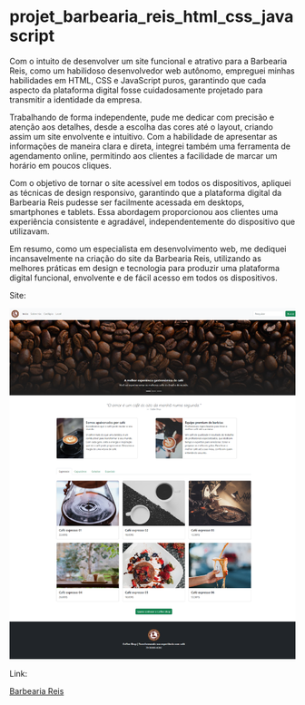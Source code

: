 # projet_barbearia_reis_html_css_javascript

 Com o intuito de desenvolver um site funcional e atrativo para a Barbearia Reis, como um habilidoso desenvolvedor web autônomo, empreguei minhas habilidades em HTML, CSS e JavaScript puros, garantindo que cada aspecto da plataforma digital fosse cuidadosamente projetado para transmitir a identidade da empresa.

Trabalhando de forma independente, pude me dedicar com precisão e atenção aos detalhes, desde a escolha das cores até o layout, criando assim um site envolvente e intuitivo. Com a habilidade de apresentar as informações de maneira clara e direta, integrei também uma ferramenta de agendamento online, permitindo aos clientes a facilidade de marcar um horário em poucos cliques.

Com o objetivo de tornar o site acessível em todos os dispositivos, apliquei as técnicas de design responsivo, garantindo que a plataforma digital da Barbearia Reis pudesse ser facilmente acessada em desktops, smartphones e tablets. Essa abordagem proporcionou aos clientes uma experiência consistente e agradável, independentemente do dispositivo que utilizavam.

Em resumo, como um especialista em desenvolvimento web, me dediquei incansavelmente na criação do site da Barbearia Reis, utilizando as melhores práticas em design e tecnologia para produzir uma plataforma digital funcional, envolvente e de fácil acesso em todos os dispositivos.

Site:

![](https://github.com/alberyReis/projeto_coffee_shop_html_css_bootstrap/blob/main/assets/img/site_coffee_shop.png)

Link:

[Barbearia Reis](https://alberyreis.github.io/barbearia_reis/)